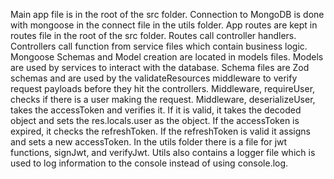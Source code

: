 Main app file is in the root of the src folder.
Connection to MongoDB is done with mongoose in the connect file in the utils folder.
App routes are kept in routes file in the root of the src folder.
Routes call controller handlers.
Controllers call function from service files which contain business logic.
Mongoose Schemas and Model creation are located in models files.
Models are used by services to interact with the database.
Schema files are Zod schemas and are used by the validateResources middleware to verify request payloads before they hit the controllers.
Middleware, requireUser, checks if there is a user making the request.
Middleware, deserializeUser, takes the accessToken and verifies it. If it is valid, it takes the decoded object and sets the res.locals.user as the object. If the accessToken is expired, it checks the refreshToken. If the refreshToken is valid it assigns and sets a new accessToken.
In the utils folder there is a file for jwt functions, signJwt, and verifyJwt.
Utils also contains a logger file which is used to log information to the console instead of using console.log.

